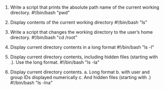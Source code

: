 1. Write a script that prints the absolute path name of the current working directory.
#!/bin/bash
"pwd"

2. Display contents of the current working directory
#!/bin/bash
"ls"

3.  Write a script that changes the working directory to the user’s home directory.
#!/bin/bash
"cd /root"

4. Display current directory contents in a long format
#!/bin/bash
"ls -l"

5. Display current directory contents, including hidden files (starting with .). Use the long format.
#!/bin/bash
"ls -la"

6.  Display current directory contents.
	a. Long format
	b. with user and group IDs displayed numerically
	c. And hidden files (starting with .) 
#!/bin/bash
"ls -lna"

